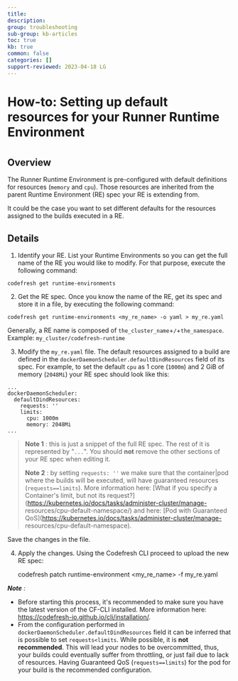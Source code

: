 ```yaml
---
title: 
description: 
group: troubleshooting
sub-group: kb-articles
toc: true
kb: true
common: false
categories: []
support-reviewed: 2023-04-18 LG
---
```


# How-to: Setting up default resources for your Runner Runtime Environment

#

## Overview

The Runner Runtime Environment is pre-configured with default definitions for
resources (`memory` and `cpu`). Those resources are inherited from the parent
Runtime Environment (RE) spec your RE is extending from.

It could be the case you want to set different defaults for the resources
assigned to the builds executed in a RE.

## Details

  1. Identify your RE. List your Runtime Environments so you can get the full name of the RE you would like to modify. For that purpose, execute the following command:

    
    
    codefresh get runtime-environments
    

  2. Get the RE spec. Once you know the name of the RE, get its spec and store it in a file, by executing the following command:

    
    
    codefresh get runtime-environments <my_re_name> -o yaml > my_re.yaml
    

Generally, a RE name is composed of `the_cluster_name`+`/`+`the_namespace`.
Example: `my_cluster/codefresh-runtime`

  3. Modify the `my_re.yaml` file. The default resources assigned to a build are defined in the `dockerDaemonScheduler.defaultDindResources` field of its spec. For example, to set the default `cpu` as 1 core (`1000m`) and 2 GiB of memory (`2048Mi`) your RE spec should look like this:

    
    
    ...
    dockerDaemonScheduler:
      defaultDindResources:
        requests: ''
        limits:
          cpu: 1000m
          memory: 2048Mi
    ...
    

> **Note 1** : this is just a snippet of the full RE spec. The rest of it is
> represented by "`...`". You should **not** remove the other sections of your
> RE spec when editing it.
>
> **Note 2** : by setting `requests: ''` we make sure that the container|pod
> where the builds will be executed, will have guaranteed resources
> (`requests==limits`). More information here: [What if you specify a
> Container's limit, but not its
> request?](https://kubernetes.io/docs/tasks/administer-cluster/manage-
> resources/cpu-default-namespace/) and here: [Pod with Guaranteed
> QoS](https://kubernetes.io/docs/tasks/administer-cluster/manage-
> resources/cpu-default-namespace).

Save the changes in the file.

  4. Apply the changes. Using the Codefresh CLI proceed to upload the new RE spec:

    
    
       codefresh patch runtime-environment <my_re_name> -f my_re.yaml
    

_**Note** :_

  * Before starting this process, it's recommended to make sure you have the latest version of the CF-CLI installed. More information here: https://codefresh-io.github.io/cli/installation/.
  * From the configuration performed in `dockerDaemonScheduler.defaultDindResources` field it can be inferred that is possible to set `requests<limits`. While possible, it is **not recommended**. This will lead your nodes to be overcommitted, thus, your builds could eventually suffer from throttling, or just fail due to lack of resources. Having Guaranteed QoS (`requests==limits`) for the pod for your build is the recommended configuration.

